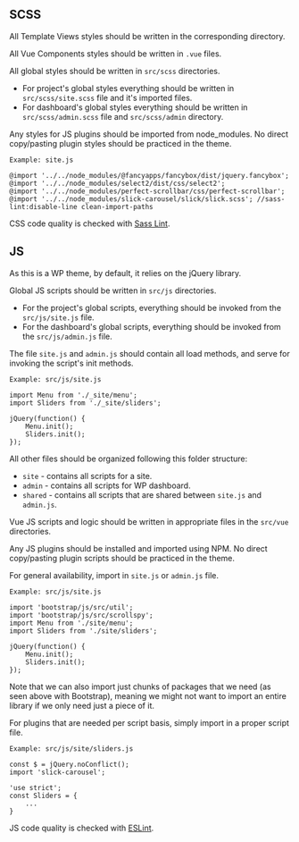 ## SCSS

All Template Views styles should be written in the corresponding directory.

All Vue Components styles should be written in `.vue` files.

All global styles should be written in `src/scss` directories.

- For project's global styles everything should be written in `src/scss/site.scss` file and it's imported files.
- For dashboard's global styles everything should be written in `src/scss/admin.scss` file and `src/scss/admin` directory.

Any styles for JS plugins should be imported from node_modules. No direct copy/pasting plugin styles should be practiced in the theme.

    Example: site.js

    @import '../../node_modules/@fancyapps/fancybox/dist/jquery.fancybox';
    @import '../../node_modules/select2/dist/css/select2';
    @import '../../node_modules/perfect-scrollbar/css/perfect-scrollbar';
    @import '../../node_modules/slick-carousel/slick/slick.scss'; //sass-lint:disable-line clean-import-paths

CSS code quality is checked with [Sass Lint](https://github.com/sasstools/sass-lint).

## JS
As this is a WP theme, by default, it relies on the jQuery library.

Global JS scripts should be written in `src/js` directories.

- For the project's global scripts, everything should be invoked from the `src/js/site.js` file.
- For the dashboard's global scripts, everything should be invoked from the `src/js/admin.js` file.

The file `site.js` and `admin.js` should contain all load methods, and serve for invoking the script's init methods.

    Example: src/js/site.js

    import Menu from './_site/menu';
    import Sliders from './_site/sliders';

    jQuery(function() {
        Menu.init();
        Sliders.init();
    });

All other files should be organized following this folder structure:
- `site` - contains all scripts for a site.
- `admin` - contains all scripts for WP dashboard.
- `shared` - contains all scripts that are shared between `site.js` and `admin.js`.

Vue JS scripts and logic should be written in appropriate files in the `src/vue` directories.

Any JS plugins should be installed and imported using NPM. No direct copy/pasting plugin scripts should be practiced in the theme.

For general availability, import in `site.js` or `admin.js` file.

    Example: src/js/site.js

    import 'bootstrap/js/src/util';
    import 'bootstrap/js/src/scrollspy';
    import Menu from './site/menu';
    import Sliders from './site/sliders';

    jQuery(function() {
        Menu.init();
        Sliders.init();
    });

Note that we can also import just chunks of packages that we need (as seen above with Bootstrap), meaning we might not want to import an entire library if we only need just a piece of it.

For plugins that are needed per script basis, simply import in a proper script file.

    Example: src/js/site/sliders.js

    const $ = jQuery.noConflict();
    import 'slick-carousel';

    'use strict';
    const Sliders = {
        ...
    }

JS code quality is checked with [ESLint](https://eslint.org/).
